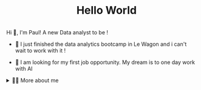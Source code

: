 <!--título-->
<div id="user-content-toc">
  <ul align="center">
    <summary><h1 style="display: inline-block">Hello World</h1></summary>
</div>

<!-- Presentation -->
<p>
  Hi 👋, I'm Paul! A new Data analyst to be !

  - 🌱 I just finished the data analytics bootcamp in Le Wagon and i can't wait to work with it !

  - 🔭 I am looking for my first job opportunity. My dream is to one day work with AI 
</p>

<!-- Dropdown -->
<details>
  <summary>👨‍💻 More about me</summary>

  - 💬 I am 35 years old, currently living in France. I have fluency in English and have experience with SQL, Python, Data Analysis, Data visualization, and Machine Learning.

  - ⚡ I enjoy reading, whether it's a good book, manga, or comics, as well as watching movies and playing games! I'm also a fisherman sometimes when i have the opportunity ! 


